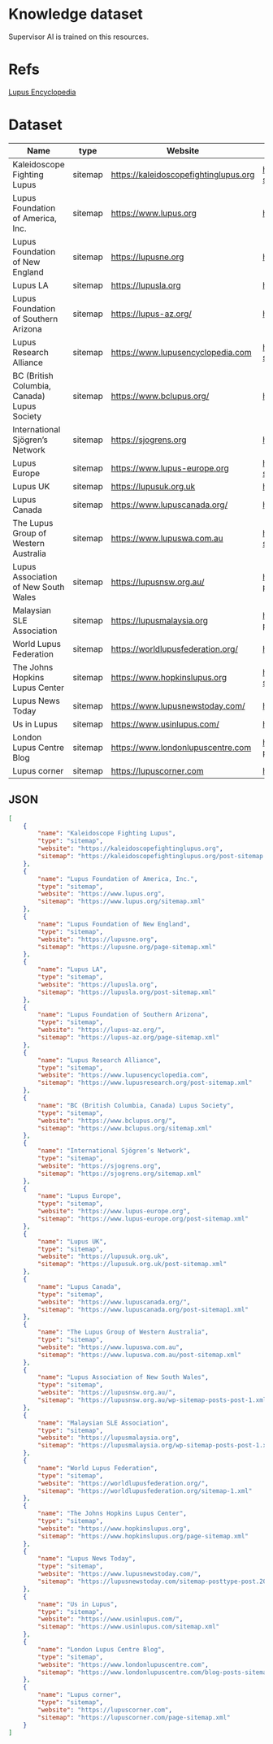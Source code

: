 # Knowledge dataset

Supervisor AI is trained on this resources.

# Refs
[Lupus Encyclopedia](https://www.lupusencyclopedia.com/patient-resources/)

# Dataset

| Name | type | Website | Sitemap |
| ---  | ---  | ---     | ---     |
| Kaleidoscope Fighting Lupus | sitemap | https://kaleidoscopefightinglupus.org | https://kaleidoscopefightinglupus.org/post-sitemap.xml|
| Lupus Foundation of America, Inc.| sitemap | https://www.lupus.org | https://www.lupus.org/sitemap.xml |
| Lupus Foundation of New England  | sitemap |  https://lupusne.org | https://lupusne.org/page-sitemap.xml |
| Lupus LA | sitemap | https://lupusla.org | https://lupusla.org/post-sitemap.xml | 
| Lupus Foundation of Southern Arizona | sitemap |  https://lupus-az.org/ | https://lupus-az.org/page-sitemap.xml |
| Lupus Research Alliance | sitemap |  https://www.lupusencyclopedia.com | https://www.lupusresearch.org/post-sitemap.xml |
| BC (British Columbia, Canada) Lupus Society | sitemap | https://www.bclupus.org/ | https://www.bclupus.org/sitemap.xml |
| International Sjögren’s Network | sitemap | https://sjogrens.org | https://sjogrens.org/sitemap.xml |
| Lupus Europe | sitemap | https://www.lupus-europe.org | https://www.lupus-europe.org/post-sitemap.xml |
| Lupus UK | sitemap | https://lupusuk.org.uk | https://lupusuk.org.uk/post-sitemap.xml | 
| Lupus Canada | sitemap | https://www.lupuscanada.org/ | https://www.lupuscanada.org/ | https://www.lupuscanada.org/post-sitemap1.xml |
| The Lupus Group of Western Australia | sitemap | https://www.lupuswa.com.au | https://www.lupuswa.com.au/post-sitemap.xml | 
| Lupus Association of New South Wales | sitemap | https://lupusnsw.org.au/ | https://lupusnsw.org.au/wp-sitemap-posts-post-1.xml | 
| Malaysian SLE Association | sitemap | https://lupusmalaysia.org | https://lupusmalaysia.org/wp-sitemap-posts-post-1.xml | 
| World Lupus Federation | sitemap | https://worldlupusfederation.org/ | https://worldlupusfederation.org/ | https://worldlupusfederation.org/sitemap-1.xml | 
| The Johns Hopkins Lupus Center | sitemap | https://www.hopkinslupus.org | https://www.hopkinslupus.org/page-sitemap.xml | 
| Lupus News Today | sitemap | https://www.lupusnewstoday.com/ | https://www.lupusnewstoday.com/ | https://lupusnewstoday.com/sitemap-posttype-post.2024.xml |
| Us in Lupus | sitemap | https://www.usinlupus.com/ | https://www.usinlupus.com/sitemap.xml | 
| London Lupus Centre Blog | sitemap | https://www.londonlupuscentre.com |https://www.londonlupuscentre.com/blog-posts-sitemap.xml |
| Lupus corner | sitemap | https://lupuscorner.com | https://lupuscorner.com/page-sitemap.xml | 

## JSON
```json
[
    {
        "name": "Kaleidoscope Fighting Lupus",
        "type": "sitemap",
        "website": "https://kaleidoscopefightinglupus.org",
        "sitemap": "https://kaleidoscopefightinglupus.org/post-sitemap.xml"
    },
    {
        "name": "Lupus Foundation of America, Inc.",
        "type": "sitemap",
        "website": "https://www.lupus.org",
        "sitemap": "https://www.lupus.org/sitemap.xml"
    },
    {
        "name": "Lupus Foundation of New England",
        "type": "sitemap",
        "website": "https://lupusne.org",
        "sitemap": "https://lupusne.org/page-sitemap.xml"
    },
    {
        "name": "Lupus LA",
        "type": "sitemap",
        "website": "https://lupusla.org",
        "sitemap": "https://lupusla.org/post-sitemap.xml"
    },
    {
        "name": "Lupus Foundation of Southern Arizona",
        "type": "sitemap",
        "website": "https://lupus-az.org/",
        "sitemap": "https://lupus-az.org/page-sitemap.xml"
    },
    {
        "name": "Lupus Research Alliance",
        "type": "sitemap",
        "website": "https://www.lupusencyclopedia.com",
        "sitemap": "https://www.lupusresearch.org/post-sitemap.xml"
    },
    {
        "name": "BC (British Columbia, Canada) Lupus Society",
        "type": "sitemap",
        "website": "https://www.bclupus.org/",
        "sitemap": "https://www.bclupus.org/sitemap.xml"
    },
    {
        "name": "International Sjögren’s Network",
        "type": "sitemap",
        "website": "https://sjogrens.org",
        "sitemap": "https://sjogrens.org/sitemap.xml"
    },
    {
        "name": "Lupus Europe",
        "type": "sitemap",
        "website": "https://www.lupus-europe.org",
        "sitemap": "https://www.lupus-europe.org/post-sitemap.xml"
    },
    {
        "name": "Lupus UK",
        "type": "sitemap",
        "website": "https://lupusuk.org.uk",
        "sitemap": "https://lupusuk.org.uk/post-sitemap.xml"
    },
    {
        "name": "Lupus Canada",
        "type": "sitemap",
        "website": "https://www.lupuscanada.org/",
        "sitemap": "https://www.lupuscanada.org/post-sitemap1.xml"
    },
    {
        "name": "The Lupus Group of Western Australia",
        "type": "sitemap",
        "website": "https://www.lupuswa.com.au",
        "sitemap": "https://www.lupuswa.com.au/post-sitemap.xml"
    },
    {
        "name": "Lupus Association of New South Wales",
        "type": "sitemap",
        "website": "https://lupusnsw.org.au/",
        "sitemap": "https://lupusnsw.org.au/wp-sitemap-posts-post-1.xml"
    },
    {
        "name": "Malaysian SLE Association",
        "type": "sitemap",
        "website": "https://lupusmalaysia.org",
        "sitemap": "https://lupusmalaysia.org/wp-sitemap-posts-post-1.xml"
    },
    {
        "name": "World Lupus Federation",
        "type": "sitemap",
        "website": "https://worldlupusfederation.org/",
        "sitemap": "https://worldlupusfederation.org/sitemap-1.xml"
    },
    {
        "name": "The Johns Hopkins Lupus Center",
        "type": "sitemap",
        "website": "https://www.hopkinslupus.org",
        "sitemap": "https://www.hopkinslupus.org/page-sitemap.xml"
    },
    {
        "name": "Lupus News Today",
        "type": "sitemap",
        "website": "https://www.lupusnewstoday.com/",
        "sitemap": "https://lupusnewstoday.com/sitemap-posttype-post.2024.xml"
    },
    {
        "name": "Us in Lupus",
        "type": "sitemap",
        "website": "https://www.usinlupus.com/",
        "sitemap": "https://www.usinlupus.com/sitemap.xml"
    },
    {
        "name": "London Lupus Centre Blog",
        "type": "sitemap",
        "website": "https://www.londonlupuscentre.com",
        "sitemap": "https://www.londonlupuscentre.com/blog-posts-sitemap.xml"
    },
    {
        "name": "Lupus corner",
        "type": "sitemap",
        "website": "https://lupuscorner.com",
        "sitemap": "https://lupuscorner.com/page-sitemap.xml"
    }
]

```